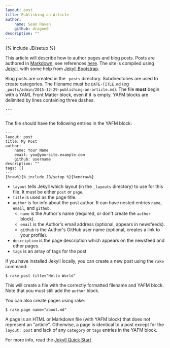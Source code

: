 ```yaml
---
layout: post
title: Publishing an Article
author:
    name: Sean Raven
    github: dragon0
description: ""
---
```

{% include JB/setup %}

[mastering-markdown]: https://guides.github.com/features/mastering-markdown/
[markdown]: http://daringfireball.net/projects/markdown/
[jekyll]: http://jekyllrb.com/
[jekyll bootstrap]: http://jekyllbootstrap.com/

This article will describe how to author pages and blog posts.
Posts are authored in [Markdown][], see references [here][mastering-markdown].
The site is compiled using [Jekyll][], with some help from [Jekyll Bootstrap][].

Blog posts are created in the `_posts` directory.
Subdirectories are used to create categories.
The filename must be `DATE-TITLE.md` (eg `_posts/admin/2015-12-29-publishing-an-article.md`).
The file **must** begin with a YAML Front Matter block, even if it is empty.
YAFM blocks are delimited by lines containing three dashes.

    ---
    ---

The file should have the following entries in the YAFM block:


    ---
    layout: post
    title: My Post
    author:
        name: Your Name
        email: you@yoursite.example.com
        github: username
    description: ""
    tags: []
    ---
    {%raw%}{% include JB/setup %}{%endraw%}

- `layout` tells Jekyll which layout (in the `_layouts` directory) to use for
this file. It must be either `post` or `page`.
- `title` is used as the page title.
- `author` is for info about the post author. It can have nested entries `name`, `email`, and `github`.
    - `name` is the Author's name (required, or don't create the `author` block).
    - `email` is the Author's email address (optional, appears in newsfeeds).
    - `github` is the Author's GitHub user name (optional, creates a link to your profile).
- `description` is the page description which appears on the newsfeed and other pages.
- `tags` is an array of tags for the post


If you have installed Jekyll locally, you can create a new post using the `rake` command:

    $ rake post title="Hello World"

This will create a file with the correctly formatted filename and YAFM block.
Note that you must still add the `author` block.

You can also create pages using rake:

    $ rake page name="about.md"

A page is an HTML or Markdown file (with YAFM block) that does not represent
an "article".
Otherwise, a page is identical to a post except for the `layout: post` 
and lack of any `category` or `tags` entries in the YAFM block.

For more info, read the [Jekyll Quick Start](http://jekyllbootstrap.com/usage/jekyll-quick-start.html)


